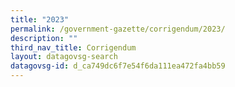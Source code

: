 ```yaml
---
title: "2023"
permalink: /government-gazette/corrigendum/2023/
description: ""
third_nav_title: Corrigendum
layout: datagovsg-search
datagovsg-id: d_ca749dc6f7e54f6da111ea472fa4bb59
---
```

